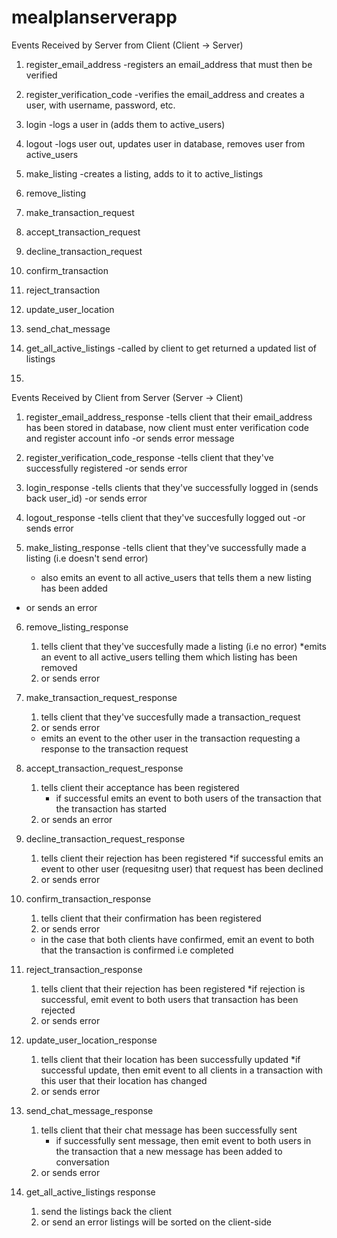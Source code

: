 # mealplanserverapp

Events Received by Server from Client (Client -> Server)
1. register_email_address
-registers an email_address that must then be verified
2. register_verification_code
-verifies the email_address and creates a user, with username, password, etc.

3. login
-logs a user in (adds them to active_users)
4. logout
-logs user out, updates user in database, removes user from active_users

5. make_listing
-creates a listing, adds to it to active_listings
6. remove_listing

7. make_transaction_request
8. accept_transaction_request
9. decline_transaction_request
10. confirm_transaction
11. reject_transaction

12. update_user_location
13. send_chat_message

14. get_all_active_listings
-called by client to get returned a updated list of listings
15.


Events Received by Client from Server (Server -> Client)
1. register_email_address_response
-tells client that their email_address has been stored in database, now client must enter verification code
and register account info
-or sends error message

2. register_verification_code_response
-tells client that they've successfully registered
-or sends error

3. login_response
-tells clients that they've successfully logged in (sends back user_id)
-or sends error

4. logout_response
-tells client that they've succesfully logged out
-or sends error

5. make_listing_response
-tells client that they've successfully made a listing (i.e doesn't send error)
    * also emits an event to all active_users that tells them a new listing has been added
- or sends an error
6. remove_listing_response
    1. tells client that they've succesfully made a listing (i.e no error)
        *emits an event to all active_users telling them which listing has been removed
    2. or sends error
7. make_transaction_request_response
    1. tells client that they've succesfully made a transaction_request
    2. or sends error
    * emits an event to the other user in the transaction requesting a response to the transaction request

8. accept_transaction_request_response
    1. tells client their acceptance has been registered
        * if successful emits an event to both users of the transaction that the transaction has started
    2. or sends an error

9. decline_transaction_request_response
    1. tells client their rejection has been registered
        *if successful emits an event to other user (requesitng user) that request has been declined
    2. or sends error

10. confirm_transaction_response
    1. tells client that their confirmation has been registered
    2. or sends error
    * in the case that both clients have confirmed, emit an event to both that the transaction is confirmed i.e completed

11. reject_transaction_response
    1. tells client that their rejection has been registered
        *if rejection is successful, emit event to both users that transaction has been rejected
    2. or sends error

12. update_user_location_response
    1. tells client that their location has been successfully updated
        *if successful update, then emit event to all clients in a transaction with this user that their location has changed
    2. or sends error

13. send_chat_message_response
    1. tells client that their chat message has been successfully sent
        * if successfully sent message, then emit event to both users in the transaction that a new message has been added to conversation
    2. or sends error

14. get_all_active_listings response
    1. send the listings back the client
    2. or send an error
listings will be sorted on the client-side




